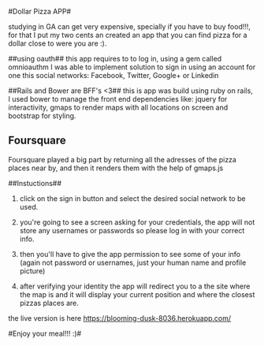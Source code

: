 #Dollar Pizza APP#

studying in GA can get very expensive, specially if you have to buy food!!!, for that I put my two cents an created an app that you can find pizza for a dollar close to were you are :).

##using oauth##
this app requires to to log in, using a gem called omnioauthm I was able to implement solution to sign in using an account for one this social networks: Facebook, Twitter, Google+ or Linkedin


##Rails and Bower are BFF's <3##
this is app was build using ruby on rails, I used bower to manage the front end dependencies like: jquery for interactivity, gmaps to render maps with all locations on screen and bootstrap for styling.

## Foursquare ##
Foursquare played a big part by returning all the adresses of the pizza places near by, and then it renders them with the help of gmaps.js 

##Instuctions##
1. click on the sign in button and select the desired social network to be used.

1. you're going to see a screen asking for your credentials, the app will not store any usernames or passwords so please log in with your correct info.

1. then you'll have to give the app permission to see some of your info (again not password or usernames, just your human name and profile picture)

1. after verifying your identity the app will redirect you to a the site where the map is and it will display your current position and where the closest pizzas places are.

the live version is here https://blooming-dusk-8036.herokuapp.com/

#Enjoy your meal!!! :)#